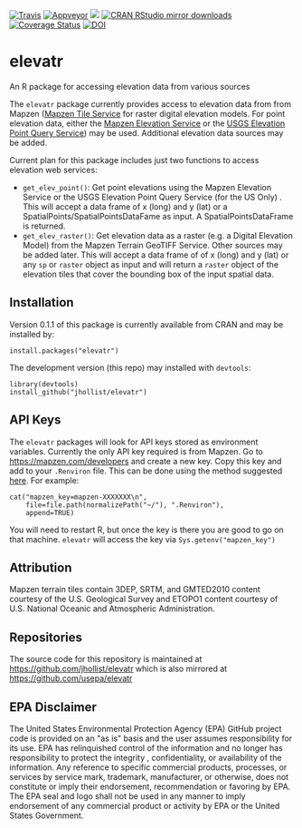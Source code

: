 [![Travis](https://api.travis-ci.org/jhollist/elevatr.png?branch=master)](https://travis-ci.org/jhollist/elevatr)
[![Appveyor](https://ci.appveyor.com/api/projects/status/github/jhollist/elevatr?svg=true)](https://ci.appveyor.com/project/jhollist/elevatr)
[![](http://www.r-pkg.org/badges/version/elevatr)](http://www.r-pkg.org/pkg/elevatr)
[![CRAN RStudio mirror
downloads](http://cranlogs.r-pkg.org/badges/elevatr)](http://www.r-pkg.org/pkg/elevatr)
[![Coverage
Status](https://coveralls.io/repos/github/jhollist/elevatr/badge.svg?branch=master)](https://coveralls.io/github/jhollist/elevatr?branch=master)
[![DOI](https://zenodo.org/badge/65325400.svg)](https://zenodo.org/badge/latestdoi/65325400)

elevatr
=======

An R package for accessing elevation data from various sources

The `elevatr` package currently provides access to elevation data from
from Mapzen ([Mapzen Tile
Service](https://mapzen.com/documentation/terrain-tiles/) for raster
digital elevation models. For point elevation data, either the [Mapzen
Elevation
Service](https://mapzen.com/documentation/elevation/elevation-service/)
or the [USGS Elevation Point Query Service](http://ned.usgs.gov/epqs/))
may be used. Additional elevation data sources may be added.

Current plan for this package includes just two functions to access
elevation web services:

-   `get_elev_point()`: Get point elevations using the Mapzen Elevation
    Service or the USGS Elevation Point Query Service (for the US Only)
    . This will accept a data frame of x (long) and y (lat) or a
    SpatialPoints/SpatialPointsDataFame as input. A
    SpatialPointsDataFrame is returned.
-   `get_elev_raster()`: Get elevation data as a raster (e.g. a Digital
    Elevation Model) from the Mapzen Terrain GeoTIFF Service. Other
    sources may be added later. This will accept a data frame of of x
    (long) and y (lat) or any `sp` or `raster` object as input and will
    return a `raster` object of the elevation tiles that cover the
    bounding box of the input spatial data.

Installation
------------

Version 0.1.1 of this package is currently available from CRAN and may
be installed by:

    install.packages("elevatr")

The development version (this repo) may installed with `devtools`:

    library(devtools)
    install_github("jhollist/elevatr")

API Keys
--------

The `elevatr` packages will look for API keys stored as environment
variables. Currently the only API key required is from Mapzen. Go to
<https://mapzen.com/developers> and create a new key. Copy this key and
add to your `.Renviron` file. This can be done using the method
suggested [here](http://happygitwithr.com/api-tokens.html). For example:

    cat("mapzen_key=mapzen-XXXXXXX\n",
        file=file.path(normalizePath("~/"), ".Renviron"),
        append=TRUE)

You will need to restart R, but once the key is there you are good to go
on that machine. `elevatr` will access the key via
`Sys.getenv("mapzen_key")`

Attribution
-----------

Mapzen terrain tiles contain 3DEP, SRTM, and GMTED2010 content courtesy
of the U.S. Geological Survey and ETOPO1 content courtesy of U.S.
National Oceanic and Atmospheric Administration.

Repositories
------------

The source code for this repository is maintained at
<https://github.com/jhollist/elevatr> which is also mirrored at
<https://github.com/usepa/elevatr>

EPA Disclaimer
--------------

The United States Environmental Protection Agency (EPA) GitHub project
code is provided on an "as is" basis and the user assumes responsibility
for its use. EPA has relinquished control of the information and no
longer has responsibility to protect the integrity , confidentiality, or
availability of the information. Any reference to specific commercial
products, processes, or services by service mark, trademark,
manufacturer, or otherwise, does not constitute or imply their
endorsement, recommendation or favoring by EPA. The EPA seal and logo
shall not be used in any manner to imply endorsement of any commercial
product or activity by EPA or the United States Government.
